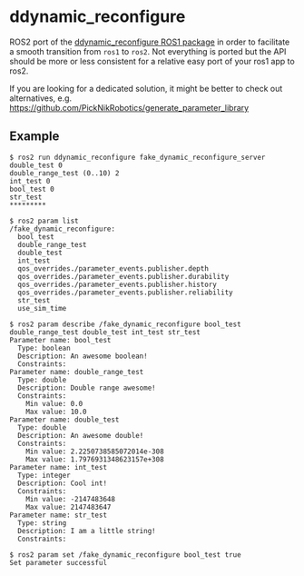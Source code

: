 # ddynamic_reconfigure

ROS2 port of the [ddynamic_reconfigure ROS1 package](https://github.com/pal-robotics/ddynamic_reconfigure) in order
to facilitate a smooth transition from `ros1` to `ros2`. Not everything is ported but the API should be more or less
consistent for a relative easy port of your ros1 app to ros2.

If you are looking for a dedicated solution, it might be better to check out alternatives,
e.g. https://github.com/PickNikRobotics/generate_parameter_library

## Example

```
$ ros2 run ddynamic_reconfigure fake_dynamic_reconfigure_server 
double_test 0
double_range_test (0..10) 2
int_test 0
bool_test 0
str_test 
*********
```

```
$ ros2 param list
/fake_dynamic_reconfigure:
  bool_test
  double_range_test
  double_test
  int_test
  qos_overrides./parameter_events.publisher.depth
  qos_overrides./parameter_events.publisher.durability
  qos_overrides./parameter_events.publisher.history
  qos_overrides./parameter_events.publisher.reliability
  str_test
  use_sim_time
```

```
$ ros2 param describe /fake_dynamic_reconfigure bool_test double_range_test double_test int_test str_test
Parameter name: bool_test
  Type: boolean
  Description: An awesome boolean!
  Constraints:
Parameter name: double_range_test
  Type: double
  Description: Double range awesome!
  Constraints:
    Min value: 0.0
    Max value: 10.0
Parameter name: double_test
  Type: double
  Description: An awesome double!
  Constraints:
    Min value: 2.2250738585072014e-308
    Max value: 1.7976931348623157e+308
Parameter name: int_test
  Type: integer
  Description: Cool int!
  Constraints:
    Min value: -2147483648
    Max value: 2147483647
Parameter name: str_test
  Type: string
  Description: I am a little string!
  Constraints:
```

```
$ ros2 param set /fake_dynamic_reconfigure bool_test true
Set parameter successful
```
